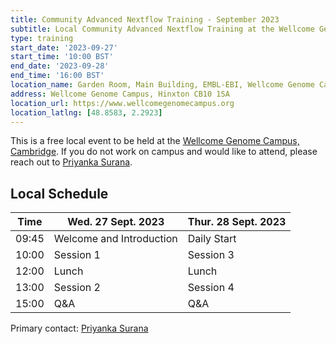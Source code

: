 ```yaml
---
title: Community Advanced Nextflow Training - September 2023
subtitle: Local Community Advanced Nextflow Training at the Wellcome Genome Campus, Cambridge.
type: training
start_date: '2023-09-27'
start_time: '10:00 BST'
end_date: '2023-09-28'
end_time: '16:00 BST'
location_name: Garden Room, Main Building, EMBL-EBI, Wellcome Genome Campus
address: Wellcome Genome Campus, Hinxton CB10 1SA
location_url: https://www.wellcomegenomecampus.org
location_latlng: [48.8583, 2.2923]
---
```


This is a free local event to be held at the [Wellcome Genome Campus, Cambridge](https://goo.gl/maps/XA8caWCAVToVT6EeA). If you do not work on campus and would like to attend, please reach out to [Priyanka Surana](mailto:ps22@sanger.ac.uk). 

## Local Schedule

<div class="table-responsive">
    <table class="table table-hover table-sm table-bordered">
        <thead>
            <tr>
                <th>Time</th>
                <th>Wed. 27 Sept. 2023</th>
                <th>Thur. 28 Sept. 2023</th>
            </tr>
            </thead>
            <tbody>
            <tr>
                <td data-timestamp="1695804300" data-timeformat="HH:mm z">09:45</td>
                <td background-color:navy; rowspan="1">Welcome and Introduction</td>
                <td background-color:navy; rowspan="1">Daily Start</td>
            </tr>
                <td data-timestamp="1695805200" data-timeformat="HH:mm z">10:00</td>
                <td rowspan="1">Session 1</td>
                <td rowspan="1">Session 3</td>
            </tr>
            <tr>
                <td data-timestamp="1695812400" data-timeformat="HH:mm z">12:00</td>
                <td rowspan="1">Lunch</td>
                <td rowspan="1">Lunch</td>
            </tr>
            <tr>
                <td data-timestamp="1695816000" data-timeformat="HH:mm z">13:00</td>
                <td rowspan="1">Session 2</td>
                <td rowspan="1">Session 4</td>
            </tr>
            <tr>
                <td data-timestamp="1695823200"  data-timeformat="HH:mm z">15:00</td>
                <td>Q&A</td>
                <td>Q&A</td>
            </tr>
        </tbody>
    </table>
</div>

Primary contact: [<i class="fab fa-slack"></i> Priyanka Surana](https://nfcore.slack.com/team/U02JA08N0BC)
